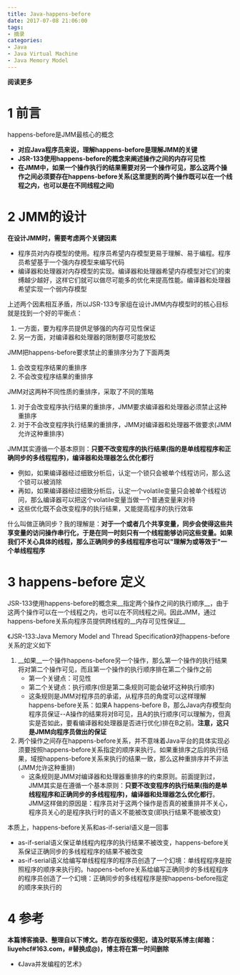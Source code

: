 ```yaml
---
title: Java-happens-before
date: 2017-07-08 21:06:00
tags: 
- 摘录
categories: 
- Java
- Java Virtual Machine
- Java Memory Model
---
```


__阅读更多__

<!--more-->

# 1 前言

happens-before是JMM最核心的概念

* __对应Java程序员来说，理解happens-before是理解JMM的关键__
* __JSR-133使用happens-before的概念来阐述操作之间的内存可见性__
* __在JMM中，如果一个操作执行的结果需要对另一个操作可见，那么这两个操作之间必须要存在happens-before关系(这里提到的两个操作既可以在一个线程之内，也可以是在不同线程之间)__

# 2 JMM的设计

__在设计JMM时，需要考虑两个关键因素__

* 程序员对内存模型的使用。程序员希望内存模型更易于理解、易于编程。程序员希望基于一个强内存模型来编写代码
* 编译器和处理器对内存模型的实现。编译器和处理器希望内存模型对它们的束缚越少越好，这样它们就可以做尽可能多的优化来提高性能。编译器和处理器希望实现一个弱内存模型

上述两个因素相互矛盾，所以JSR-133专家组在设计JMM内存模型时的核心目标就是找到一个好的平衡点：

1. 一方面，要为程序员提供足够强的内存可见性保证
1. 另一方面，对编译器和处理器的限制要尽可能放松

JMM把happens-before要求禁止的重排序分为了下面两类

1. 会改变程序结果的重排序
1. 不会改变程序结果的重排序

JMM对这两种不同性质的重排序，采取了不同的策略

1. 对于会改变程序执行结果的重排序，JMM要求编译器和处理器必须禁止这种重排序
1. 对于不会改变程序执行结果的重排序，JMM对编译器和处理器不做要求(JMM允许这种重排序)

JMM其实遵循一个基本原则：__只要不改变程序的执行结果(指的是单线程程序和正确同步的多线程程序)，编译器和处理器怎么优化都行__

* 例如，如果编译器经过细致分析后，认定一个锁只会被单个线程访问，那么这个锁可以被消除
* 再如，如果编译器经过细致分析后，认定一个volatile变量只会被单个线程访问，那么编译器可以把这个volatile变量当做一个普通变量来对待
* 这些优化既不会改变程序的执行结果，又能提高程序的执行效率

什么叫做正确同步？我的理解是：__对于一个或者几个共享变量，同步会使得这些共享变量的访问操作串行化，于是在同一时刻只有一个线程能够访问这些变量。如果我们不关心具体的线程，那么正确同步的多线程程序也可以"理解为或等效于"一个单线程程序__

# 3 happens-before 定义

JSR-133使用happens-before的概念来__指定两个操作之间的执行顺序__，由于这两个操作可以在一个线程之内，也可以在不同线程之间。因此JMM，通过happens-before关系向程序员提供跨线程的__内存可见性保证__

《JSR-133:Java Memory Model and Thread Specification》对happens-before关系的定义如下

1. __如果__一个操作happens-before另一个操作，那么第一个操作的执行结果将对第二个操作可见，而且第一个操作的执行顺序排在第二个操作之前
    * 第一个关键点：可见性
    * 第二个关键点：执行顺序(但是第二条规则可能会破坏这种执行顺序)
    * 这条规则是JMM对程序员的承诺，从程序员的角度可以这样理解happens-before关系：如果A happens-before B，那么Java内存模型向程序员保证--A操作的结果将对B可见，且A的执行顺序(可以理解为，但真实是否如此，要看编译器和处理器是否进行优化)排在B之前。__注意，这只是JMM向程序员做出的保证__
1. 两个操作之间存在happens-before关系，并不意味着Java平台的具体实现必须要按照happens-before关系指定的顺序来执行。如果重排序之后的执行结果，域按happens-before关系来执行的结果一致，那么这种重排序并不非法(JMM允许这种重排)
    * 这条规则是JMM对编译器和处理器重排序的约束原则。前面提到过，JMM其实是在遵循一个基本原则：__只要不改变程序的执行结果(指的是单线程程序和正确同步的多线程程序)，编译器和处理器怎么优化都行__。JMM这样做的原因是：程序员对于这两个操作是否真的被重排并不关心，程序员关心的是程序执行时的语义不能被改变(即执行结果不能被改变)

本质上，happens-before关系和as-if-serial语义是一回事

* as-if-serial语义保证单线程内程序的执行结果不被改变，happens-before关系保证正确同步的多线程程序的结果不被改变
* as-if-serial语义给编写单线程程序的程序员创造了一个幻境：单线程程序是按照程序的顺序来执行的。happens-before关系给编写正确同步的多线程程序的程序员创造了一个幻境：正确同步的多线程程序是按happens-before指定的顺序来执行的

# 4 参考

__本篇博客摘录、整理自以下博文。若存在版权侵犯，请及时联系博主(邮箱：liuyehcf#163.com，#替换成@)，博主将在第一时间删除__

* 《Java并发编程的艺术》

 <!--以下这句不加，sequence不能识别，呵呵了-->
```flow
```
